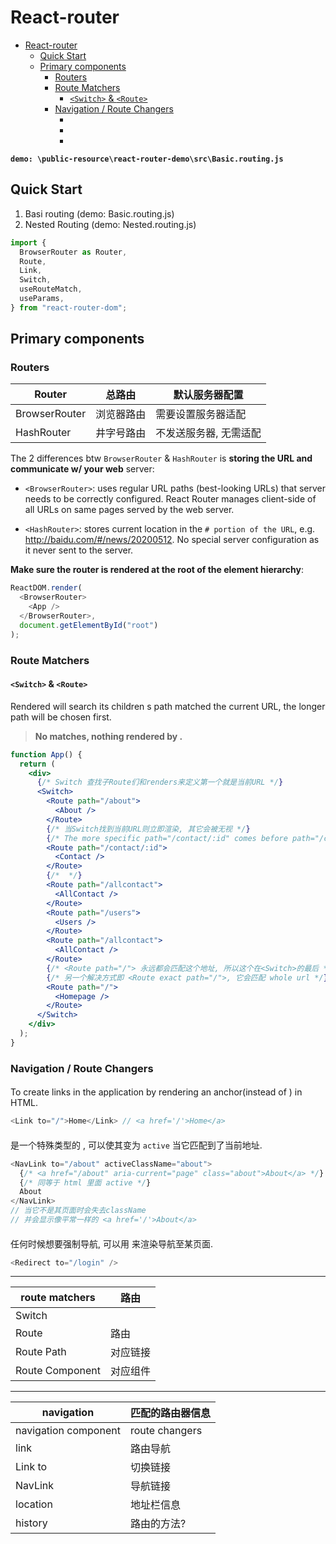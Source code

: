 # React-router

- [React-router](#react-router)
  - [Quick Start](#quick-start)
  - [Primary components](#primary-components)
    - [Routers](#routers)
    - [Route Matchers](#route-matchers)
      - [`<Switch>` & `<Route>`](#switch--route)
    - [Navigation / Route Changers](#navigation--route-changers)
      - [<Link>](#link)
      - [<NavLink>](#navlink)
      - [<Redirect>](#redirect)

**`demo: \public-resource\react-router-demo\src\Basic.routing.js`**

## Quick Start

1. Basi routing (demo: Basic.routing.js)
2. Nested Routing (demo: Nested.routing.js)

```js
import {
  BrowserRouter as Router,
  Route,
  Link,
  Switch,
  useRouteMatch,
  useParams,
} from "react-router-dom";
```

## Primary components

### Routers

| Router        | 总路由     | 默认服务器配置         |
| ------------- | ---------- | ---------------------- |
| BrowserRouter | 浏览器路由 | 需要设置服务器适配     |
| HashRouter    | 井字号路由 | 不发送服务器, 无需适配 |

The 2 differences btw `BrowserRouter` & `HashRouter` is **storing the URL and communicate w/ your web** server:

- `<BrowserRouter>`: uses regular URL paths (best-looking URLs) that server needs to be correctly configured. React Router manages client-side of all URLs on same pages served by the web server.

- `<HashRouter>`: stores current location in the `# portion of the URL`, e.g. http://baidu.com/#/news/20200512. No special server configuration as it never sent to the server.

**Make sure the router is rendered at the root of the element hierarchy**:

```js
ReactDOM.render(
  <BrowserRouter>
    <App />
  </BrowserRouter>,
  document.getElementById("root")
);
```

### Route Matchers

#### `<Switch>` & `<Route>`

Rendered <Switch> will search its children <Route>s path matched the current URL, the longer path will be chosen first.

> **No <Route> matches, nothing rendered by <Switch>.**

```jsx
function App() {
  return (
    <div>
      {/* Switch 查找子Route们和renders来定义第一个就是当前URL */}
      <Switch>
        <Route path="/about">
          <About />
        </Route>
        {/* 当Switch找到当前URL则立即渲染, 其它会被无视 */}
        {/* The more specific path="/contact/:id" comes before path="/contact/", so that route will render when viewing an individual contact. 即越详细的地址先被渲染*/}
        <Route path="/contact/:id">
          <Contact />
        </Route>
        {/*  */}
        <Route path="/allcontact">
          <AllContact />
        </Route>
        <Route path="/users">
          <Users />
        </Route>
        <Route path="/allcontact">
          <AllContact />
        </Route>
        {/* <Route path="/"> 永远都会匹配这个地址, 所以这个在<Switch>的最后 */}
        {/* 另一个解决方式即 <Route exact path="/">, 它会匹配 whole url */}
        <Route path="/">
          <Homepage />
        </Route>
      </Switch>
    </div>
  );
}
```

### Navigation / Route Changers

#### <Link>

To create links in the application by rendering an anchor(instead of <a>) in HTML.

```js
<Link to="/">Home</Link> // <a href='/'>Home</a>
```

#### <NavLink>

<NavLink> 是一个特殊类型的 <Link>, 可以使其变为 `active` 当它匹配到了当前地址.

```js
<NavLink to="/about" activeClassName="about">
  {/* <a href="/about" aria-current="page" class="about">About</a> */}
  {/* 同等于 html 里面 active */}
  About
</NavLink>
// 当它不是其页面时会失去className
// 并会显示像平常一样的 <a href='/'>About</a>
```

#### <Redirect>

任何时候想要强制导航, 可以用 <Redirect> 来渲染导航至某页面.

```js
<Redirect to="/login" />
```

---

| route matchers  | 路由     |
| --------------- | -------- |
| Switch          |          |
| Route           | 路由     |
| Route Path      | 对应链接 |
| Route Component | 对应组件 |

---

| navigation           | 匹配的路由器信息 |
| -------------------- | ---------------- |
| navigation component | route changers   |
| link                 | 路由导航         |
| Link to              | 切换链接         |
| NavLink              | 导航链接         |
| location             | 地址栏信息       |
| history              | 路由的方法?      |

```

```
